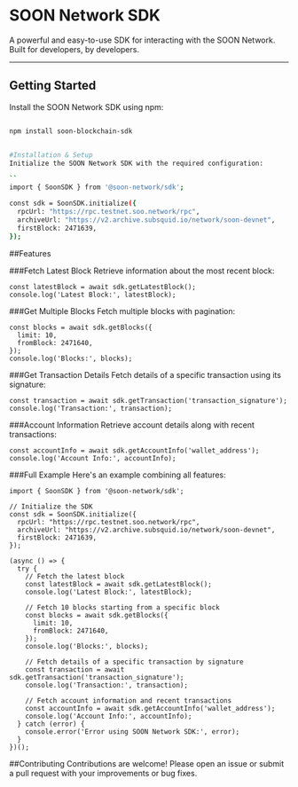 # SOON Network SDK

A powerful and easy-to-use SDK for interacting with the SOON Network. Built for developers, by developers.

---

## Getting Started

Install the SOON Network SDK using npm:

```bash

npm install soon-blockchain-sdk


#Installation & Setup
Initialize the SOON Network SDK with the required configuration:

``
import { SoonSDK } from '@soon-network/sdk';

const sdk = SoonSDK.initialize({
  rpcUrl: "https://rpc.testnet.soo.network/rpc",
  archiveUrl: "https://v2.archive.subsquid.io/network/soon-devnet",
  firstBlock: 2471639,
});
```

##Features

###Fetch Latest Block
Retrieve information about the most recent block:

```
const latestBlock = await sdk.getLatestBlock();
console.log('Latest Block:', latestBlock);

```

###Get Multiple Blocks
Fetch multiple blocks with pagination:

```
const blocks = await sdk.getBlocks({
  limit: 10,
  fromBlock: 2471640,
});
console.log('Blocks:', blocks);
```

###Get Transaction Details
Fetch details of a specific transaction using its signature:

```
const transaction = await sdk.getTransaction('transaction_signature');
console.log('Transaction:', transaction);
```

###Account Information
Retrieve account details along with recent transactions:

```
const accountInfo = await sdk.getAccountInfo('wallet_address');
console.log('Account Info:', accountInfo);
```

###Full Example
Here's an example combining all features:

```
import { SoonSDK } from '@soon-network/sdk';

// Initialize the SDK
const sdk = SoonSDK.initialize({
  rpcUrl: "https://rpc.testnet.soo.network/rpc",
  archiveUrl: "https://v2.archive.subsquid.io/network/soon-devnet",
  firstBlock: 2471639,
});

(async () => {
  try {
    // Fetch the latest block
    const latestBlock = await sdk.getLatestBlock();
    console.log('Latest Block:', latestBlock);

    // Fetch 10 blocks starting from a specific block
    const blocks = await sdk.getBlocks({
      limit: 10,
      fromBlock: 2471640,
    });
    console.log('Blocks:', blocks);

    // Fetch details of a specific transaction by signature
    const transaction = await sdk.getTransaction('transaction_signature');
    console.log('Transaction:', transaction);

    // Fetch account information and recent transactions
    const accountInfo = await sdk.getAccountInfo('wallet_address');
    console.log('Account Info:', accountInfo);
  } catch (error) {
    console.error('Error using SOON Network SDK:', error);
  }
})();
```

##Contributing
Contributions are welcome! Please open an issue or submit a pull request with your improvements or bug fixes.